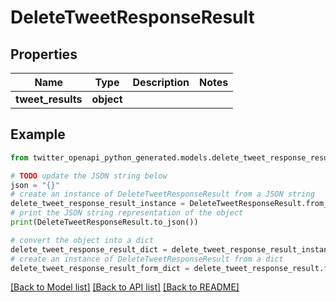 # DeleteTweetResponseResult


## Properties

Name | Type | Description | Notes
------------ | ------------- | ------------- | -------------
**tweet_results** | **object** |  | 

## Example

```python
from twitter_openapi_python_generated.models.delete_tweet_response_result import DeleteTweetResponseResult

# TODO update the JSON string below
json = "{}"
# create an instance of DeleteTweetResponseResult from a JSON string
delete_tweet_response_result_instance = DeleteTweetResponseResult.from_json(json)
# print the JSON string representation of the object
print(DeleteTweetResponseResult.to_json())

# convert the object into a dict
delete_tweet_response_result_dict = delete_tweet_response_result_instance.to_dict()
# create an instance of DeleteTweetResponseResult from a dict
delete_tweet_response_result_form_dict = delete_tweet_response_result.from_dict(delete_tweet_response_result_dict)
```
[[Back to Model list]](../README.md#documentation-for-models) [[Back to API list]](../README.md#documentation-for-api-endpoints) [[Back to README]](../README.md)


